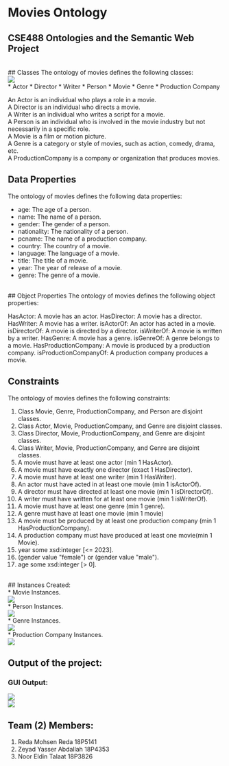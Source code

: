 # Movies Ontology
## CSE488 Ontologies and the Semantic Web Project
<br/>
## Classes
The ontology of movies defines the following classes:<br/>
<img src = "assets/Picture1.png">
<br/>
* Actor
* Director
* Writer
* Person
* Movie
* Genre
* Production Company

<br/>


An Actor is an individual who plays a role in a movie.<br/>
A Director is an individual who directs a movie.<br/>
A Writer is an individual who writes a script for a movie.<br/>
A Person is an individual who is involved in the movie industry but not necessarily in a specific role.<br/>
A Movie is a film or motion picture.<br/>
A Genre is a category or style of movies, such as action, comedy, drama, etc.<br/>
A ProductionCompany is a company or organization that produces movies.<br/>
## Data Properties
The ontology of movies defines the following data properties:<br/>

* age: The age of a person.
* name: The name of a person.
* gender: The gender of a person.
* nationality: The nationality of a person.
* pcname: The name of a production company.
* country: The country of a movie.
* language: The language of a movie.
* title: The title of a movie.
* year: The year of release of a movie.
* genre: The genre of a movie.
<br/>
## Object Properties
The ontology of movies defines the following object properties:<br/>

HasActor: A movie has an actor.
HasDirector: A movie has a director.
HasWriter: A movie has a writer.
isActorOf: An actor has acted in a movie.
isDirectorOf: A movie is directed by a director.
isWriterOf: A movie is written by a writer.
HasGenre: A movie has a genre.
isGenreOf: A genre belongs to a movie.
HasProductionCompany: A movie is produced by a production company.
isProductionCompanyOf: A production company produces a movie.
## Constraints
The ontology of movies defines the following constraints:<br/>

1. Class Movie, Genre, ProductionCompany, and Person are disjoint classes.
2. Class Actor, Movie, ProductionCompany, and Genre are disjoint classes.
3. Class Director, Movie, ProductionCompany, and Genre are disjoint classes.
4. Class Writer, Movie, ProductionCompany, and Genre are disjoint classes.
5. A movie must have at least one actor (min 1 HasActor).
6. A movie must have exactly one director (exact 1 HasDirector).
7. A movie must have at least one writer (min 1 HasWriter).
8. An actor must have acted in at least one movie (min 1 isActorOf).
9. A director must have directed at least one movie (min 1 isDirectorOf).
10. A writer must have written for at least one movie (min 1 isWriterOf).
11. A movie must have at least one genre (min 1 genre).
12. A genre must have at least one movie (min 1 movie)
13. A movie must be produced by at least one production company (min 1 HasProductionCompany).
14. A production company must have produced at least one movie(min 1 Movie).
15. year some xsd:integer [<= 2023].
16. (gender value "female") or (gender value "male").
17. age some xsd:integer [> 0].
<br/>
## Instances Created:
<br/>
 * Movie Instances. 
<br/> <img src = "assets/Picture3.png"> <br/>
 * Person Instances.
<br/> <img src = "assets/Picture4.png"> <br/>
 * Genre Instances.
<br/> <img src = "assets/Picture5.png"> <br/>
 * Production Company Instances.
<br/> <img src = "assets/Picture6.png"> <br/>

## Output of the project:
### GUI Output:
<img src="assets/Picture9.png"><br/>
<img src="assets/Picture10.png"><br/>

## Team (2) Members:
1. Reda Mohsen Reda 18P5141
2. Zeyad Yasser Abdallah 18P4353
3. Noor Eldin Talaat 18P3826
